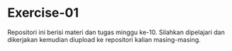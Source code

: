 # Exercise-01
Repositori ini berisi materi dan tugas minggu ke-10. Silahkan dipelajari dan dikerjakan kemudian diupload ke repositori kalian masing-masing. 
